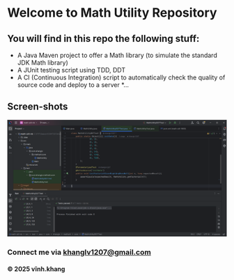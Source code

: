 # Welcome to Math Utility Repository

## You will find in this repo the following stuff:

* A Java Maven project to offer a Math library (to simulate the standard JDK Math library)
* A JUnit testing script using TDD, DDT
* A CI (Continuous Integration) script to automatically check the quality of source code and deploy to a server
*...

## Screen-shots
![JUnit with TDD DDT](https://github.com/khanglv1207/math-util-nb/blob/main/screenshots/JUnit%20with%20DDT.png)

### Connect me via khanglv1207@gmail.com
#### &#169; 2025 vĩnh.khang